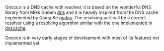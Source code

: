 Gnocco is a DNS cache with resolver, it is based on the wonderful DNS library from Miek Gieben
[dns](https://github.com/miekg/dns) and it is heavily inspired from the DNS cache implemented 
by Qiang Ke [godns](https://github.com/kenshinx/godns).
The resolving part will be a correct resolver using a resolving algorithm similar with the one implemented
in [dnscache](http://cr.yp.to/djbdns/dnscache.html).

Gnocco is in very early stages of development with most of its features not implemented yet.
